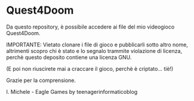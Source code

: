 # Quest4Doom
Da questo repository, è possibile accedere
ai file del mio videogioco Quest4Doom.

IMPORTANTE: Vietato clonare i file di gioco e pubblicarli sotto altro nome,
altrimenti scopro chi è stato e lo segnalo trammite violazione di licenza,
perchè questo deposito contiene una licenza GNU.

(E poi non riuscirete mai a craccare il gioco, perchè è criptato... tiè!)


Grazie per la comprensione.

I. Michele - Eagle Games by teenagerinformaticoblog
